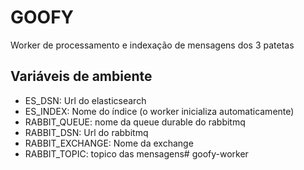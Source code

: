 # GOOFY

Worker de processamento e indexação de mensagens dos 3 patetas

## Variáveis de ambiente

- ES_DSN: Url do elasticsearch
- ES_INDEX: Nome do índice (o worker inicializa automaticamente)
- RABBIT_QUEUE: nome da queue durable do rabbitmq
- RABBIT_DSN: Url do rabbitmq
- RABBIT_EXCHANGE: Nome da exchange
- RABBIT_TOPIC: topico das mensagens# goofy-worker
